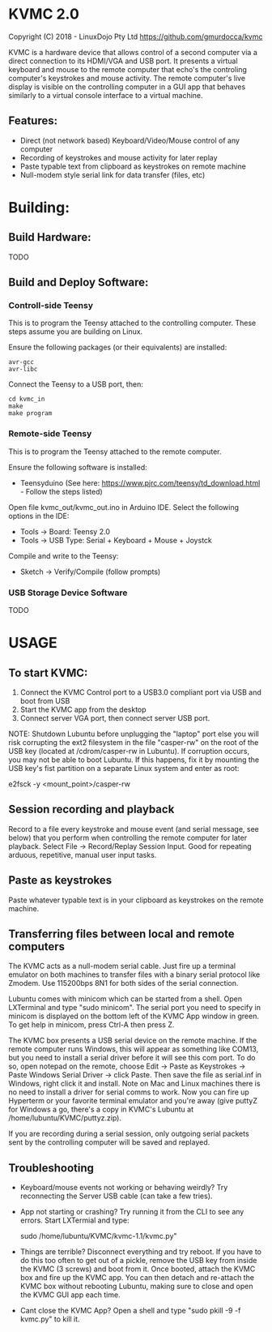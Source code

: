 # KVMC 2.0

Copyright (C) 2018 - LinuxDojo Pty Ltd
https://github.com/gmurdocca/kvmc

KVMC is a hardware device that allows control of a second computer via a direct
connection to its HDMI/VGA and USB port. It presents a virtual keyboard and
mouse to the remote computer that echo's the controling computer's keystrokes
and mouse activity. The remote computer's live display is visible on the
controlling computer in a GUI app that behaves similarly to a virtual console
interface to a virtual machine.

## Features:

- Direct (not network based) Keyboard/Video/Mouse control of any computer 
- Recording of keystrokes and mouse activity for later replay
- Paste typable text from clipboard as keystrokes on remote machine
- Null-modem style serial link for data transfer (files, etc)

# Building:

## Build Hardware:

TODO

## Build and Deploy Software:

### Controll-side Teensy

This is to program the Teensy attached to the controlling computer. These steps
assume you are building on Linux.

Ensure the following packages (or their equivalents) are installed:

```
avr-gcc
avr-libc
```

Connect the Teensy to a USB port, then:

```
cd kvmc_in
make
make program
```

### Remote-side Teensy

This is to program the Teensy attached to the remote computer.

Ensure the following software is installed:

- Teensyduino (See here: https://www.pjrc.com/teensy/td_download.html - Follow
  the steps listed)

Open file kvmc_out/kvmc_out.ino in Arduino IDE. Select the following options in
the IDE:

- Tools -> Board: Teensy 2.0
- Tools -> USB Type: Serial + Keyboard + Mouse + Joystck

Compile and write to the Teensy:

- Sketch -> Verify/Compile (follow prompts)


### USB Storage Device Software

TODO




# USAGE

## To start KVMC:

1. Connect the KVMC Control port to a USB3.0 compliant port via USB and boot from USB
2. Start the KVMC app from the desktop
3. Connect server VGA port, then connect server USB port.

NOTE: Shutdown Lubuntu before unplugging the "laptop" port else you will risk
corrupting the ext2 filesystem in the file "casper-rw" on the root of the USB
key (located at /cdrom/casper-rw in Lubuntu). If corruption occurs, you may not
be able to boot Lubuntu. If this happens, fix it by mounting the USB key's fist
partition on a separate Linux system and enter as root:

  e2fsck -y <mount_point>/casper-rw

## Session recording and playback

Record to a file every keystroke and mouse event (and serial message, see
below) that you perform when controlling the remote computer for later
playback.  Select File -> Record/Replay Session Input. Good for repeating
arduous, repetitive, manual user input tasks.

## Paste as keystrokes

Paste whatever typable text is in your clipboard as keystrokes on the remote
machine.

## Transferring files between local and remote computers

The KVMC acts as a null-modem serial cable. Just fire up a terminal emulator on
both machines to transfer files with a binary serial protocol like Zmodem. Use
115200bps 8N1 for both sides of the serial connection.

Lubuntu comes with minicom which can be started from a shell. Open LXTerminal
and type "sudo minicom". The serial port you need to specify in minicom is
displayed on the bottom left of the KVMC App window in green. To get help in
minicom, press Ctrl-A then press Z.

The KVMC box presents a USB serial device on the remote machine. If the remote
computer runs Windows, this will appear as something like COM13, but you need
to install a serial driver before it will see this com port. To do so, open
notepad on the remote, choose Edit -> Paste as Keystrokes -> Paste Windows
Serial Driver -> click Paste. Then save the file as serial.inf in Windows,
right click it and install. Note on Mac and Linux machines there is no need to
install a driver for serial comms to work. Now you can fire up Hyperterm or
your favorite terminal emulator and you're away (give puttyZ for Windows a go,
there's a copy in KVMC's Lubuntu at /home/lubuntu/KVMC/puttyz.zip).

If you are recording during a serial session, only outgoing serial packets
sent by the controlling computer will be saved and replayed.

## Troubleshooting

- Keyboard/mouse events not working or behaving weirdly? Try reconnecting
  the Server USB cable (can take a few tries).

- App not starting or crashing? Try running it from the CLI to see any errors.
  Start LXTermial and type:

    sudo /home/lubuntu/KVMC/kvmc-1.1/kvmc.py"

- Things are terrible? Disconnect everything and try reboot. If you have to do
  this too often to get out of a pickle, remove the USB key from inside the
  KVMC (3 screws) and boot from it. Once booted, attach the KVMC box and fire
  up the KVMC app. You can then detach and re-attach the KVMC box without
  rebooting Lubuntu, making sure to close and open the KVMC GUI app each time.

- Cant close the KVMC App? Open a shell and type "sudo pkill -9 -f kvmc.py" to
  kill it.
